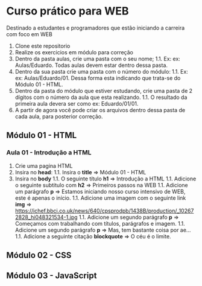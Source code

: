 # Curso prático para WEB

Destinado a estudantes e programadores que estão iniciando a carreira com foco em WEB

1. Clone este repositorio
1. Realize os exercicios em módulo para correção
1. Dentro da pasta aulas, crie uma pasta com o seu nome;
   1.1. Ex: ex: Aulas/Eduardo. Todas aulas devem estar dentro dessa pasta.
1. Dentro da sua pasta crie uma pasta com o número do módulo:
   1.1. Ex: ex: Aulas/Eduardo/01. Dessa forma esta indicando que trata-se do Módulo 01 - HTML.
1. Dentro da pasta do módulo que estiver estudando, crie uma pasta de 2 dígitos com o número da aula que esta realizando.
   1.1. O resultado da primeira aula devera ser como ex: Eduardo/01/01.
1. A partir de agora você pode criar os arquivos dentro dessa pasta de cada aula, para posterior correção.

## Módulo 01 - HTML

### Aula 01 - Introdução a HTML

1. Crie uma pagina HTML
1. Insira no **head**:
   1.1. Insira o **title** => Módulo 01 - HTML
1. Insira no **body**
   1.1. O seguinte título **h1** => Introdução a HTML
   1.1. Adicione o seguinte subtitulo com **h2** => Primeiros passos na WEB
   1.1. Adicione um parágrafo **p** => Estamos iniciando nosso curso intensivo de WEB, este é apenas o início.
   1.1. Adicione uma imagem com o seguinte link **img** => https://ichef.bbci.co.uk/news/640/cpsprodpb/1438B/production/_102672828_hi048321534-1.jpg
   1.1. Adicione um segundo parágrafo **p** => Começamos com trabalhando com títulos, parágrafos e imagem.
   1.1. Adicione um segundo parágrafo **p** => Mas, tem bastante coisa por ae...
   1.1. Adicione a seguinte citação **blockquote** => O céu é o limite.

## Módulo 02 - CSS

## Módulo 03 - JavaScript
